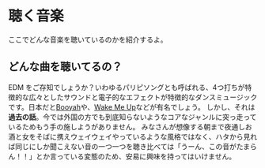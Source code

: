 # 聴く音楽
ここでどんな音楽を聴いているのかを紹介するよ。

## どんな曲を聴いてるの？
EDM をご存知でしょうか？いわゆるパリピソングとも呼ばれる、4つ打ちが特徴的な広々としたサウンドと電子的なエフェクトが特徴的なダンスミュージックです。日本だと[Booyah]()や、[Wake Me Up]()などが有名でしょう。
しかし、それは**過去の話**。今では外国の方でも到底知らないようなコアなジャンルに突っ走っているためもう手の施しようがありません。
みなさんが想像する朝まで夜通しお酒と女をそばに携えウェイウェイやっているような風格ではなく、ハタから見れば同じにしか聞こえない音の一つ一つを聴き比べては「うーん、この音がたまらん！！」とか言っている変態のため、安易に興味を持ってはいけません。 